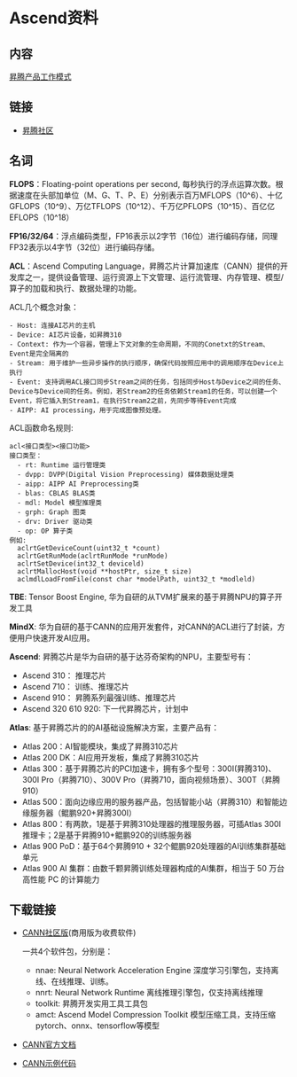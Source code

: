 # Ascend资料

## 内容

[昇腾产品工作模式](./ascend_work_model.md)

## 链接

- [昇腾社区](https://www.hiascend.com/)

## 名词

**FLOPS**：Floating-point operations per second, 每秒执行的浮点运算次数。根据速度在头部加单位（M、G、T、P、E）分别表示百万MFLOPS（10^6）、十亿GFLOPS（10^9）、万亿TFLOPS（10^12）、千万亿PFLOPS（10^15）、百亿亿EFLOPS（10^18）

**FP16/32/64**：浮点编码类型，FP16表示以2字节（16位）进行编码存储，同理FP32表示以4字节（32位）进行编码存储。

**ACL**：Ascend Computing Language，昇腾芯片计算加速库（CANN）提供的开发库之一，提供设备管理、运行资源上下文管理、运行流管理、内存管理、模型/算子的加载和执行、数据处理的功能。

ACL几个概念对象：

    - Host: 连接AI芯片的主机
    - Device: AI芯片设备，如昇腾310
    - Context: 作为一个容器，管理上下文对象的生命周期，不同的Conetxt的Stream、Event是完全隔离的
    - Stream: 用于维护一些异步操作的执行顺序，确保代码按照应用中的调用顺序在Device上执行
    - Event: 支持调用ACL接口同步Stream之间的任务，包括同步Host与Device之间的任务、Device与Device间的任务。例如，若Stream2的任务依赖Stream1的任务，可以创建一个Event，将它插入到Stream1，在执行Stream2之前，先同步等待Event完成
    - AIPP: AI processing，用于完成图像预处理。

ACL函数命名规则:

    acl<接口类型><接口功能>
    接口类型：
      - rt: Runtime 运行管理类
      - dvpp: DVPP(Digital Vision Preprocessing) 媒体数据处理类
      - aipp: AIPP AI Preprocessing类
      - blas: CBLAS BLAS类
      - mdl: Model 模型推理类
      - grph: Graph 图类
      - drv: Driver 驱动类
      - op: OP 算子类
    例如:
      aclrtGetDeviceCount(uint32_t *count)
      aclrtGetRunMode(aclrtRunMode *runMode)
      aclrtSetDevice(int32_t deviceld)
      aclrtMallocHost(void **hostPtr, size_t size)
      aclmdlLoadFromFile(const char *modelPath, uint32_t *modleld)

**TBE**: Tensor Boost Engine, 华为自研的从TVM扩展来的基于昇腾NPU的算子开发工具

**MindX**: 华为自研的基于CANN的应用开发套件，对CANN的ACL进行了封装，方便用户快速开发AI应用。

**Ascend**: 昇腾芯片是华为自研的基于达芬奇架构的NPU，主要型号有：

  - Ascend 310： 推理芯片
  - Ascend 710： 训练、推理芯片
  - Ascend 910： 昇腾系列最强训练、推理芯片
  - Ascend 320 610 920: 下一代昇腾芯片，计划中

**Atlas**: 基于昇腾芯片的的AI基础设施解决方案，主要产品有：

  - Atlas 200：AI智能模块，集成了昇腾310芯片
  - Atlas 200 DK：AI应用开发板，集成了昇腾310芯片
  - Atlas 300：基于昇腾芯片的PCI加速卡，拥有多个型号：300I(昇腾310)、300I Pro（昇腾710）、300V Pro（昇腾710，面向视频场景）、300T（昇腾910）
  - Atlas 500：面向边缘应用的服务器产品，包括智能小站（昇腾310）和智能边缘服务器（鲲鹏920+昇腾300I）
  - Atlas 800：有两款，1是基于昇腾310处理器的推理服务器，可插Atlas 300I推理卡；2是基于昇腾910+鲲鹏920的训练服务器
  - Atlas 900 PoD：基于64个昇腾910 + 32个鲲鹏920处理器的AI训练集群基础单元
  - Atlas 900 AI 集群：由数千颗昇腾训练处理器构成的AI集群，相当于 50 万台高性能 PC 的计算能力

## 下载链接

- [CANN社区版](https://www.hiascend.com/software/cann/community)(商用版为收费软件)

  一共4个软件包，分别是：
  - nnae: Neural Network Acceleration Engine 深度学习引擎包，支持离线、在线推理、训练。
  - nnrt: Neural Network Runtime 离线推理引擎包，仅支持离线推理
  - toolkit: 昇腾开发实用工具工具包
  - amct: Ascend Model Compression Toolkit 模型压缩工具，支持压缩pytorch、onnx、tensorflow等模型

- [CANN官方文档](https://support.huawei.com/enterprise/zh/ascend-computing/cann-pid-251168373)
- [CANN示例代码](https://gitee.com/ascend/samples)
